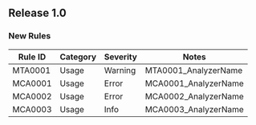 ﻿## Release 1.0

### New Rules
Rule ID | Category | Severity | Notes
--------|----------|----------|--------------------
MTA0001 | Usage    | Warning  | MTA0001_AnalyzerName
MCA0001 | Usage    | Error    | MCA0001_AnalyzerName
MCA0002 | Usage    | Error    | MCA0002_AnalyzerName
MCA0003 | Usage    | Info     | MCA0003_AnalyzerName

